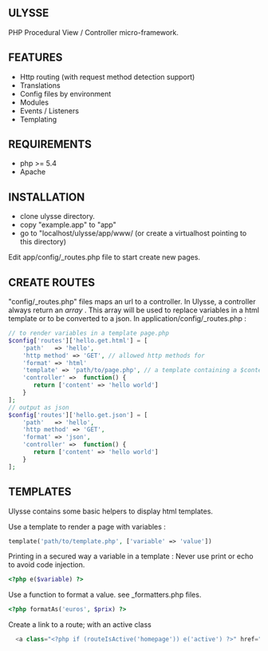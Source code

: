 ULYSSE
------------

PHP Procedural View / Controller micro-framework.

FEATURES
-------------

* Http routing (with request method detection support)
* Translations
* Config files by environment
* Modules
* Events / Listeners
* Templating

REQUIREMENTS
-------------

* php >= 5.4
* Apache

INSTALLATION
-------------

* clone ulysse directory.
* copy "example.app" to "app"
* go to "localhost/ulysse/app/www/ (or create a virtualhost pointing to this directory)

Edit app/config/_routes.php file to start create new pages.

CREATE ROUTES
--------------

"config/_routes.php" files maps an url to a controller.
In Ulysse, a controller always return an *array* .
This array will be used to replace variables in a html template
or to be converted to a json.
In application/config/_routes.php :

```php
// to render variables in a template page.php
$config['routes']['hello.get.html'] = [
    'path'   => 'hello',
    'http method' => 'GET', // allowed http methods for
    'format' => 'html'
    'template' => 'path/to/page.php', // a template containing a $content variable.
    'controller' =>  function() {
       return ['content' => 'hello world']
    }
];
// output as json
$config['routes']['hello.get.json'] = [
    'path'   => 'hello',
    'http method' => 'GET',
    'format' => 'json',
    'controller' =>  function() {
       return ['content' => 'hello world']
    }
];
```

TEMPLATES
---------------

Ulysse contains some basic helpers to display html templates.

Use a template to render a page with variables :
```php
template('path/to/template.php', ['variable' => 'value'])
```

Printing in a secured way a variable in a template :
Never use print or echo to avoid code injection.
```php
<?php e($variable) ?>
```

Use a function to format a value. see _formatters.php files.
```php
<?php formatAs('euros', $prix) ?>
```

Create a link to a route; with an active class
```php
  <a class="<?php if (routeIsActive('homepage')) e('active') ?>" href="<?php e(buildUrl('homepage')) ?>">Homepage </a>
```

